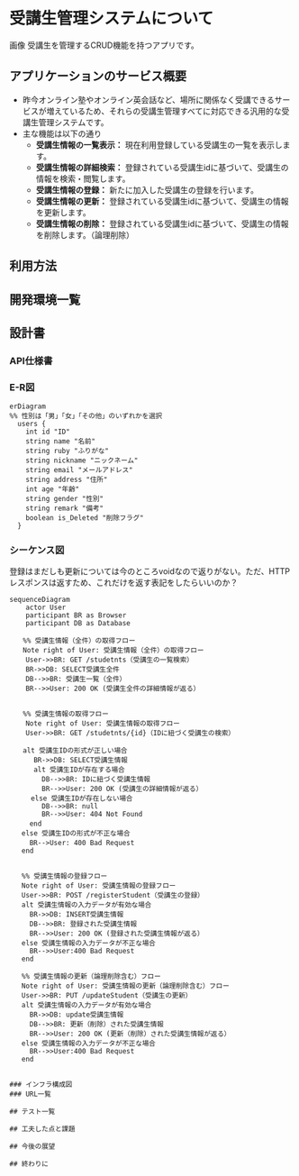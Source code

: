 # 受講生管理システムについて
画像
受講生を管理するCRUD機能を持つアプリです。
## アプリケーションのサービス概要
- 昨今オンライン塾やオンライン英会話など、場所に関係なく受講できるサービスが増えているため、それらの受講生管理すべてに対応できる汎用的な受講生管理システムです。
- 主な機能は以下の通り
  - **受講生情報の一覧表示：** 現在利用登録している受講生の一覧を表示します。
  - **受講生情報の詳細検索：** 登録されている受講生idに基づいて、受講生の情報を検索・閲覧します。
  - **受講生情報の登録：** 新たに加入した受講生の登録を行います。
  - **受講生情報の更新：** 登録されている受講生idに基づいて、受講生の情報を更新します。
  - **受講生情報の削除：** 登録されている受講生idに基づいて、受講生の情報を削除します。（論理削除）
## 利用方法

## 開発環境一覧

## 設計書
### API仕様書
### E-R図
```mermaid
erDiagram
%% 性別は「男」「女」「その他」のいずれかを選択
  users {
    int id "ID"
    string name "名前"
    string ruby "ふりがな"
    string nickname "ニックネーム"
    string email "メールアドレス"
    string address "住所"
    int age "年齢"
    string gender "性別"
    string remark "備考"
    boolean is_Deleted "削除フラグ"
  }
```
### シーケンス図
登録はまだしも更新については今のところvoidなので返りがない。ただ、HTTPレスポンスは返すため、これだけを返す表記をしたらいいのか？
```mermaid
sequenceDiagram
    actor User
    participant BR as Browser
    participant DB as Database

　　%% 受講生情報（全件）の取得フロー
　　Note right of User: 受講生情報（全件）の取得フロー
    User->>BR: GET /studetnts（受講生の一覧検索）
    BR->>DB: SELECT受講生全件
    DB-->>BR: 受講生一覧（全件）
    BR-->>User: 200 OK (受講生全件の詳細情報が返る）


　　%% 受講生情報の取得フロー
    Note right of User: 受講生情報の取得フロー
    User->>BR: GET /studetnts/{id}（IDに紐づく受講生の検索）

　　alt 受講生IDの形式が正しい場合
      BR->>DB: SELECT受講生情報
      alt 受講生IDが存在する場合
        DB-->>BR: IDに紐づく受講生情報
        BR-->>User: 200 OK (受講生の詳細情報が返る）
　　  else 受講生IDが存在しない場合
        DB-->>BR: null
        BR-->>User: 404 Not Found
　　　end
   else 受講生IDの形式が不正な場合
　　　BR-->User: 400 Bad Request
   end


   %% 受講生情報の登録フロー
   Note right of User: 受講生情報の登録フロー
   User->>BR: POST /registerStudent（受講生の登録）
   alt 受講生情報の入力データが有効な場合
     BR->>DB: INSERT受講生情報
     DB-->>BR: 登録された受講生情報
     BR-->>User: 200 OK (登録された受講生情報が返る）
   else 受講生情報の入力データが不正な場合
     BR-->>User:400 Bad Request
   end

   %% 受講生情報の更新（論理削除含む）フロー
   Note right of User: 受講生情報の更新（論理削除含む）フロー
   User->>BR: PUT /updateStudent（受講生の更新）
   alt 受講生情報の入力データが有効な場合
     BR->>DB: update受講生情報
     DB-->>BR: 更新（削除）された受講生情報
     BR-->>User: 200 OK (更新（削除）された受講生情報が返る）
   else 受講生情報の入力データが不正な場合
     BR-->>User:400 Bad Request
   end


### インフラ構成図
### URL一覧

## テスト一覧

## 工夫した点と課題

## 今後の展望

## 終わりに


